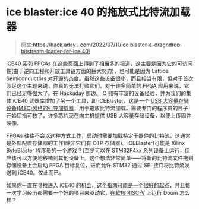 # ice blaster:ice 40 的拖放式比特流加载器

> 原文:[https://hack aday . com/2022/07/11/ice blaster-a-dragndrop-bitstream-loader-for-ice 40/](https://hackaday.com/2022/07/11/iceblaster-a-dragndrop-bitstream-loader-for-ice40/)

iCE40 系列 FPGAs 在这些页面上得到了相当多的报道，这主要是因为它的可访问性(由于逆向工程和开放工具链方面的巨大努力)，也可能是因为 Lattice Semiconductors 对开源的态度。虽然这些设备很小，而且相当有限，但对于首次涉足这个主题来说，你真的无法打败它们。对于许多简单的 FPGA 应用来说，它们已经足够强大了。在 Hackaday 那边。IO 拥有丰富的设备经验，并为我们的集体 iCE40 武器库增加了另一个工具，即 iCEBlaster，这是一个 [USB 大容量存储设备(MSC)风格的引导加载器](https://hackaday.io/project/185263-iceblaster)，用于拖放比特流加载。需要专门的程序员的日子开始屈指可数了，许多芯片现在向主机提供 USB 大容量存储设备，以便上传固件映像。

FPGAs 往往不会以这种方式工作，启动时需要加载特定于器件的比特流，这通常是外部配置存储器的工作(除非它们有 OTP 存储器)。iCEBlaster(可能是 Xilinx ByteBlaster 程序员的一个游戏？)至少可以在 STM32F4xx 系列设备上运行，但应该可以方便地移植到其他设备上。这个想法非常简单——将新的比特流文件拖到存储设备上会启动 FPGA 目标复位，进而允许 STM32 通过 SPI 接口将比特流发送到 iCE40。仅此而已。

如果你一直在寻找进入 iCE40 的机会，[这个指南可能是一个很好的起点](https://hackaday.com/2018/09/27/three-part-deep-dive-explains-lattice-ice40-fpga-details/)，并且每一次学习经历都需要一个好的项目来驱动它，[在软核 RISC-V](https://hackaday.com/2021/02/07/ice40-runs-doom/) 上运行 Doom 怎么样？